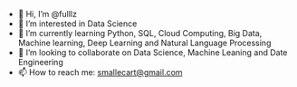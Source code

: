 - 👋 Hi, I’m @fulllz
- 👀 I’m interested in Data Science
- 🌱 I’m currently learning Python, SQL, Cloud Computing, Big Data, Machine learning, Deep Learning and Natural Language Processing
- 💞️ I’m looking to collaborate on Data Science, Machine Leaning and Date Engineering
- 📫 How to reach me: smallecart@gmail.com

<!---
fulllz/fulllz is a ✨ special ✨ repository because its `README.md` (this file) appears on your GitHub profile.
You can click the Preview link to take a look at your changes.
--->
